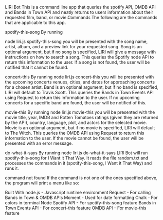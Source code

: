 LIRI Bot This is a command line app that queries the spotify API, OMDB API and Bands in Town API and neatly returns to users information about their requested film, band, or movie.Commands The following are the commands that are applicable to this app.

spotify-this-song By running

node liri.js spotify-this-song you will be presented with the song name, artist, album, and a preview link for your requested song. Song is an optional argument, but if no song is specified, LIRI will give a message with instructions on how to search a song. This queries the Spotify node API to return this information to the user. If a song is not found, the user will be notified that it cannot be found.


concert-this By running
node liri.js concert-this you will be presented with the upcoming concerts venues, cities, and dates for approaching concerts for a chosen artist. Band is an optional argument, but if no band is specified, LIRI will default to Travis Scott. This queries the Bands in Town Events API using Request to return this information to the user. If no upcoming concerts for a specific band are found, the user will be notified of this.


movie-this By running
node liri.js movie-this you will be presented with the movie title, year, IMDB and Rotten Tomatoes ratings (given they are returned by the API), country, language, plot, and actors for the selected movie. Movie is an optional argument, but if no movie is specified, LIRI will default to The Witch. This queries the OMDB API using Request to return this information to the user. If the movie cannot be found, the user will be presented with an error message.

do-what-it-says By running
node liri.js do-what-it-says LIRI Bot will run spotify-this-song for I Want it That Way. It reads the file random.txt and processes the commands in it (spotify-this-song, I Want it That Way) and runs it.


command not found If the command is not one of the ones specified above, the program will print a menu like so:


Built With node.js - Javascript runtime environment Request - For calling Bands in Town & OMDB APIs Moment - Used for date formatting Chalk - For colors in terminal Node Spotify API - For spotify-this-song feature Bands in Town Events API - For concert-this feature OMDB API - For movie-this feature
